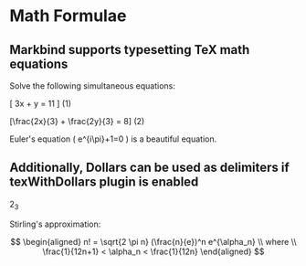 # Math Formulae
## Markbind supports typesetting TeX math equations

Solve the following simultaneous equations:

\[ 3x + y = 11 \] (1)

\[\frac{2x}{3} + \frac{2y}{3} = 8\] (2)

Euler's equation \( e^{i\pi}+1=0 \) is a beautiful equation.

## Additionally, Dollars can be used as delimiters if texWithDollars plugin is enabled
$2_3$

Stirling's approximation:

$$
\begin{aligned}
n! = \sqrt{2 \pi n} (\frac{n}{e})^n e^{\alpha_n} \\
where \\
\frac{1}{12n+1} < \alpha_n < \frac{1}{12n}
\end{aligned}
$$